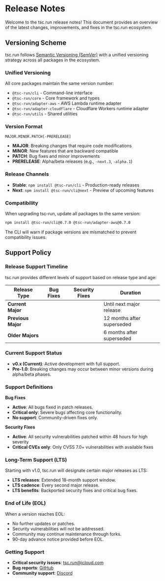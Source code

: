 # Release Notes
Welcome to the tsc.run release notes! This document provides an overview of the latest changes, improvements, and fixes in the tsc.run ecosystem.

## Versioning Scheme

tsc.run follows [Semantic Versioning (SemVer)](https://semver.org/) with a unified versioning strategy across all packages in the ecosystem.

### Unified Versioning

All core packages maintain the same version number:

- `@tsc-run/cli` - Command-line interface
- `@tsc-run/core` - Core framework and types  
- `@tsc-run/adapter-aws` - AWS Lambda runtime adapter
- `@tsc-run/adapter-cloudflare` - Cloudflare Workers runtime adapter
- `@tsc-run/utils` - Shared utilities

### Version Format

```
MAJOR.MINOR.PATCH[-PRERELEASE]
```

- **MAJOR**: Breaking changes that require code modifications
- **MINOR**: New features that are backward compatible
- **PATCH**: Bug fixes and minor improvements
- **PRERELEASE**: Alpha/beta releases (e.g., `-next.3`, `-alpha.1`)

### Release Channels

- **Stable**: `npm install @tsc-run/cli` - Production-ready releases
- **Next**: `npm install @tsc-run/cli@next` - Preview of upcoming features

### Compatibility

When upgrading tsc-run, update all packages to the same version:

```bash
npm install @tsc-run/cli@0.7.0 @tsc-run/adapter-aws@0.7.0
```

The CLI will warn if package versions are mismatched to prevent compatibility issues.

## Support Policy

### Release Support Timeline

tsc.run provides different levels of support based on release type and age:

| Release Type       | Bug Fixes                                     | Security Fixes                                     | Duration                   |
|--------------------|-----------------------------------------------|----------------------------------------------------|----------------------------|
| **Current Major**  | <Badge type="tip" text="Active" />            | <Badge type="tip" text="Active" />                 | Until next major release   |
| **Previous Major** | <Badge type="warning" text="Critical only" /> | <Badge type="tip" text="Active" />                 | 12 months after superseded |
| **Older Majors**   | <Badge type="danger" text="No support" />     | <Badge type="warning" text="Critical CVEs only" /> | 6 months after superseded  |

### Current Support Status

- **v0.x (Current)**: Active development with full support.
- **Pre-1.0**: Breaking changes may occur between minor versions during alpha/beta phases.

### Support Definitions

**Bug Fixes**
- **Active**: All bugs fixed in patch releases.
- **Critical only**: Severe bugs affecting core functionality.
- **No support**: Community-driven fixes only.

**Security Fixes**
- **Active**: All security vulnerabilities patched within 48 hours for high severity
- **Critical CVEs only**: Only CVSS 7.0+ vulnerabilities with available fixes

### Long-Term Support (LTS)

Starting with v1.0, tsc.run will designate certain major releases as LTS:

- **LTS releases**: Extended 18-month support window.
- **LTS cadence**: Every second major release.
- **LTS benefits**: Backported security fixes and critical bug fixes.

### End of Life (EOL)

When a version reaches EOL:
- No further updates or patches.
- Security vulnerabilities will not be addressed.
- Community may continue maintenance through forks.
- 90-day advance notice provided before EOL.

### Getting Support

- **Critical security issues**: tsc.run@icloud.com
- **Bug reports**: [GitHub](https://github.com/tsc-run/monorepo/security/policy)
- **Community support**: [Discord](https://discord.gg/m7bPsv8Z)
